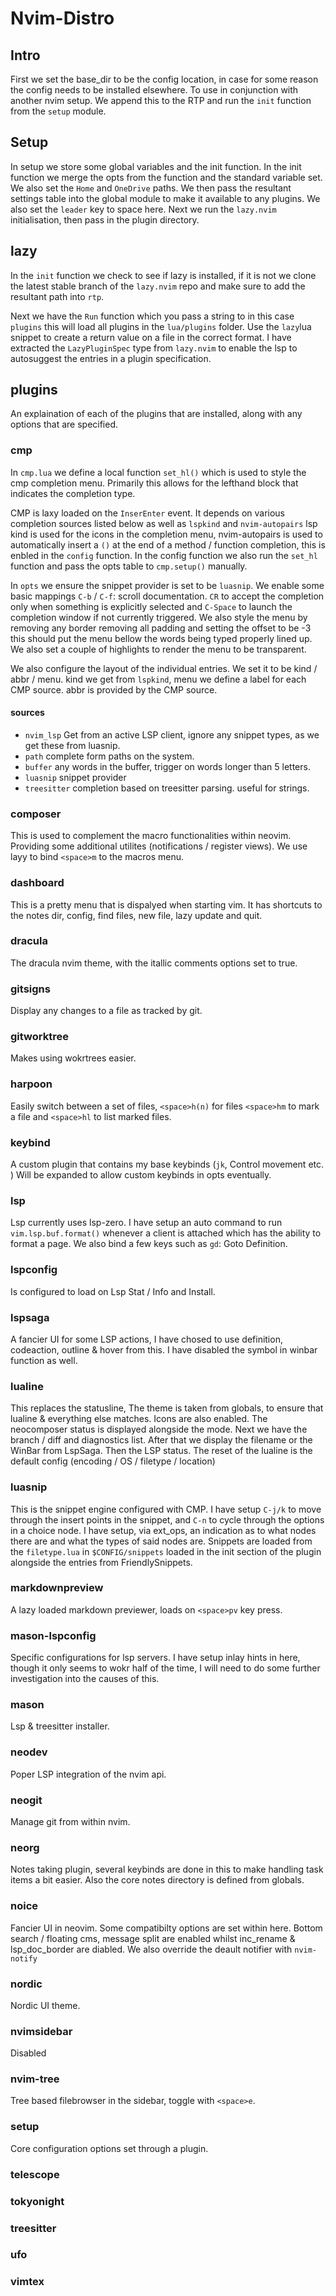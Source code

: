 # Nvim-Distro

## Intro
First we set the base_dir to be the config location, in case for some reason the
config needs to be installed elsewhere. To use in conjunction with another nvim
setup. We append this to the RTP and run the `init` function from the `setup`
module.

## Setup
In setup we store some global variables and the init function. In the init
function we merge the opts from the function and the standard variable set. We
also set the `Home` and `OneDrive` paths. We then pass the resultant settings
table into the global module to make it available to any plugins. We also set
the `leader` key to space here. Next we run the `lazy.nvim` initialisation, then
pass in the plugin directory.

## lazy
In the `init` function we check to see if lazy is installed, if it is not we
clone the latest stable branch of the `lazy.nvim` repo and make sure to add the
resultant path into `rtp`.

Next we have the `Run` function which you pass a string to in this case `plugins` 
this will load all plugins in the `lua/plugins` folder. Use the `lazy`lua 
snippet to create a return value on a file in the correct format. I have
extracted the `LazyPluginSpec` type from `lazy.nvim` to enable the lsp to
autosuggest the entries in a plugin specification.

## plugins
An explaination of each of the plugins that are installed, along with any
options that are specified.

### cmp
In `cmp.lua` we define a local function `set_hl()` which is used to style the
cmp completion menu. Primarily this allows for the lefthand block that indicates
the completion type.

CMP is laxy loaded on the `InserEnter` event. It depends on various completion
sources listed below as well as `lspkind` and `nvim-autopairs` lsp kind is used
for the icons in the completion menu, nvim-autopairs is used to automatically
insert a `()` at the end of a method / function completion, this is enbled in
the `config` function. In the config function we also run the `set_hl`
function and pass the opts table to `cmp.setup()` manually.

In `opts` we ensure the snippet provider is set to be `luasnip`. We enable some
basic mappings `C-b` / `C-f`: scroll documentation. `CR` to accept the
completion only when something is explicitly selected and `C-Space` to launch
the completion window if not currently triggered. We also style the menu by
removing any border removing all padding and setting the offset to be -3 this
should put the menu bellow the words being typed properly lined up. We also set
a couple of highlights to render the menu to be transparent.

We also configure the layout of the individual entries. We set it to be kind /
abbr / menu. kind we get from `lspkind`, menu we define a label for each CMP
source. abbr is provided by the CMP source.

#### sources
- `nvim_lsp` Get from an active LSP client, ignore any snippet types, as we get
   these from luasnip.
- `path` complete form paths on the system.
- `buffer` any words in the buffer, trigger on words longer than 5 letters.
- `luasnip` snippet provider
- `treesitter` completion based on treesitter parsing. useful for strings.

### composer
This is used to complement the macro functionalities within neovim. Providing
some additional utilites (notifications / register views). We use layy to bind
`<space>m` to the macros menu.

### dashboard
This is a pretty menu that is dispalyed when starting vim. It has shortcuts to
the notes dir, config, find files, new file, lazy update and quit.

### dracula
The dracula nvim theme, with the itallic comments options set to true.

### gitsigns
Display any changes to a file as tracked by git.

### gitworktree
Makes using wokrtrees easier.

### harpoon
Easily switch between a set of files, `<space>h(n)` for files `<space>hm` to
mark a file and `<space>hl` to list marked files.

### keybind
A custom plugin that contains my base keybinds (`jk`, Control movement etc. )
Will be expanded to allow custom keybinds in opts eventually.

### lsp
Lsp currently uses lsp-zero. I have setup an auto command to run 
`vim.lsp.buf.format()` whenever a client is attached which has the ability to
format a page. We also bind a few keys such as `gd`: Goto Definition.

### lspconfig
Is configured to load on Lsp Stat / Info and Install.

### lspsaga
A fancier UI for some LSP actions, I have chosed to use definition, codeaction,
outline & hover from this. I have disabled the symbol in winbar function as
well.

### lualine
This replaces the statusline, The theme is taken from globals, to ensure that
lualine & everything else matches. Icons are also enabled. The neocomposer
status is displayed alongside the mode. Next we have the branch / diff and
diagnostics list. After that we display the filename or the WinBar from LspSaga.
Then the LSP status. The reset of the lualine is the default config (encoding /
OS / filetype / location)

### luasnip
This is the snippet engine configured with CMP. I have setup `C-j/k` to move
through the insert points in the snippet, and `C-n` to cycle through the options
in a choice node. I have setup, via ext_ops, an indication as to what nodes
there are and what the types of said nodes are. Snippets are loaded from the
`filetype.lua` in `$CONFIG/snippets` loaded in the init section of the plugin
alongside the entries from FriendlySnippets.

### markdownpreview
A lazy loaded markdown previewer, loads on `<space>pv` key press.

### mason-lspconfig
Specific configurations for lsp servers. I have setup inlay hints in here,
though it only seems to wokr half of the time, I will need to do some further
investigation into the causes of this.

### mason
Lsp & treesitter installer.

### neodev
Poper LSP integration of the nvim api.

### neogit
Manage git from within nvim.

### neorg
Notes taking plugin, several keybinds are done in this to make handling task
items a bit easier. Also the core notes directory is defined from globals. 

### noice
Fancier UI in neovim. Some compatibilty options are set within here. Bottom
search / floating cms, message split are enabled whilst inc_rename &
lsp_doc_border are diabled. We also override the deault notifier with
`nvim-notify`

### nordic
Nordic UI theme.

### nvimsidebar
Disabled 

### nvim-tree
Tree based filebrowser in the sidebar, toggle with `<space>e`.

### setup
Core configuration options set through a plugin.

### telescope

### tokyonight

### treesitter

### ufo

### vimtex



